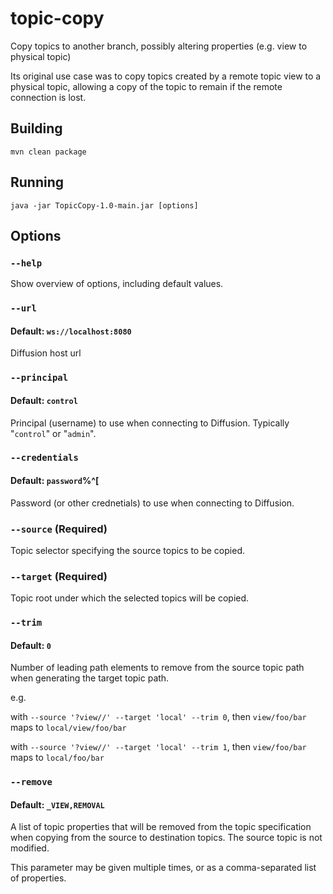 # topic-copy
Copy topics to another branch, possibly altering properties (e.g. view to physical topic)

Its original use case was to copy topics created by a remote topic view to a physical topic, allowing a copy of the topic to remain if the remote connection is lost.

## Building

`mvn clean package`

## Running

`java -jar TopicCopy-1.0-main.jar [options]`

## Options

### `--help`
Show overview of options, including default values.

### `--url`
#### Default: `ws://localhost:8080`
Diffusion host url

### `--principal`
#### Default: `control`
Principal (username) to use when connecting to Diffusion. Typically "`control`" or "`admin`".

### `--credentials`
#### Default: `password`%^[
Password (or other crednetials) to use when connecting to Diffusion.

### `--source` (Required)
Topic selector specifying the source topics to be copied.

### `--target` (Required)
Topic root under which the selected topics will be copied.

### `--trim`
#### Default: `0`
Number of leading path elements to remove from the source topic path when generating the target topic path.

e.g.

with `--source '?view//' --target 'local' --trim 0`, then `view/foo/bar` maps to `local/view/foo/bar`

with `--source '?view//' --target 'local' --trim 1`, then `view/foo/bar` maps to `local/foo/bar`


### `--remove`
#### Default: `_VIEW,REMOVAL`
A list of topic properties that will be removed from the topic specification when copying from the source to destination topics. The source topic is not modified.

This parameter may be given multiple times, or as a comma-separated list of properties.
